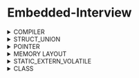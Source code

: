 # Embedded-Interview

<details>

<summary>COMPILER</summary>
Quá trình biên dịch là quá trình chuyển đổi từ ngôn ngữ bậc cao sang ngôn ngữ mà máy tính có thể hiểu được và quá trình này chia làm 4 giai đoạn:

1. Giai đoạn tiền xử lý (pre-processor): file (.c .h .hpp .cpp) khi đi qua giai đoạn này sẽ biến thành file (.i) (preprocessed source). Tại đây sẽ các source của thư viện include trong main.c sẽ được đem vào, xóa bỏ comment, thay thế các đoạn chương trình, các biến mà marco định nghĩa.

- `Cú pháp: gcc -E main.c -o main.i`

2. Giai đoạn Compiler: file (.i) khi qua giai đoạn này sẽ thành (.s) (Assembly code). Giai đoạn này sẽ dich ngôn ngữ bậc cao sang ngôn ngữ Assembly (Mỗi vi điều khiển sẽ có cách code Assembly khác nhau, chỉ có 1 số tiêu chuẩn giống nhau, còn lại khác nhiều).

- `Cú pháp: gcc main.i -S -o main.s`

3. Giai đoạn Assembler: file (.s) sẽ thành (.o/ .obj) và libraries. Giai đoạn này sẽ tạo ra các file hệ thống ( âm thanh, đa phương tiện, icon).

- `Cú pháp: gcc -c main.s -o main.o`

4. Giai đoạn Linker: file (.o) thành (.exe) (executable). Thực tế file (.exe) là 1 file nén gồm file source, file âm thanh, file hình ảnh, file thư viện nếu ứng dụng đó có. Chủ yếu giai đoạn này sẽ sắp xếp các file trên vào trong 1 file.

</details>

<details>
  
<summary>STRUCT_UNION</summary>

### 1. Struct

- Sizeof của Struct bằng tổng các member cộng lại (+ padding nếu có).
- Địa chỉ của Struct sẽ bằng địa chỉ của member đầu tiên và các member còn lại sẽ có địa chỉ riêng của chúng nên chúng có thể lưu giá trị độc lập với nhau.
- Khi nào dùng Struct: Struct cùng một thời điểm ta có thể chọn cùng lúc nhiều member.
- Tùy cách sắp xếp các member trong Struct ta sẽ có sizeof khác nhau, chúng ta nên sắp xếp 1 cách thông minh để không tốn tài nguyên:

* Đây tiết kiệm tài nguyên.
<p align="center">
  <img src="https://github.com/akhoitn/Test-1/assets/128330556/77714d49-3cae-4862-bf51-9597a67abfdb">
</p>

* Đây là lãng phí tài nguyên
<p align="center">
  <img src="https://github.com/akhoitn/Test-1/assets/128330556/271d4a47-36fa-443b-b69f-c42e563a9e5d">
</p>

### 2. Union

- Sizeof của Union là kích thước của member lớn nhất.

<p align="center">
  <img src="https://github.com/akhoitn/Test-1/assets/128330556/866bfa76-1864-4724-888e-2d149704a005">
</p>

<p align="center">
  <img src="https://github.com/akhoitn/Test-1/assets/128330556/9b2fc738-255b-4339-8a7c-1c7168855723">
</p>

- Địa chỉ của Union và các member là dùng chung nên nếu gán giá trị vào thì các member sẽ có giá trị giống nhau.

<p align="center">
  <img src="https://github.com/akhoitn/Test-1/assets/128330556/0d274e6d-1281-4f41-86f6-b1ddcddb9363">
</p>

- Khi nào dùng Union: Union có rất nhiều member và tại 1 thời điểm mình chỉ sử dụng 1 member trong đó thôi thì ta sẽ dùng Union (ví dụ: Khi mua lap, ta sẽ có nhiều hãng để lựa chọn, nhưng ta chỉ có thể chọn 1 hãng để mua).

</details>

<details>

<summary>POINTER</summary>

### 1. Normal Pointer

- Con trỏ bth chỉ trỏ lưu được giá trị của địa chỉ cùng kiểu dữ liệu.
- Cách khai báo:
  - Int value = 1; 0x01
  - Int \*ptr = 0x01;
  - &value = 0x01;
  - \*0x01 = 1;
  - Printf(“Dia chi: %p”, ptr); = printf (“Dia chi: %p”, &a);

<p align="center">
  <img src="https://github.com/akhoitn/Test-1/assets/128330556/28436e18-a94e-4255-b248-93bfb4f8a201">
</p>

### 2. Void Pointer

- Có thể trỏ tới tất cả địa chỉ của các đối tượng khác ( khác kiểu dữ liệu).
- Chỉ trỏ tới địa chỉ dữ liệu thôi, mún hiển thị giá trị của đối tượng thì ta phải ép kiểu cùng kiểu với kiểu dữ liệu của đối tượng.

<p align="center">
  <img src="https://github.com/akhoitn/Test-1/assets/128330556/d2dfeb7f-f3c3-4a46-99b5-f2e510342959">
</p>

### 3. Null Pointer

- Khi ta khai báo 1 con trỏ mà không gán địa chỉ cho nó, nó sẽ trỏ tới 1 địa chỉ rác nào đó. Lúc ta thay đổi giá trị cho nó thì chương trình sẽ bị lỗi.
- Khi nào dùng con trỏ Null: khi ta khai báo 1 con trỏ mà ta ch sử dụng thì ta gán nó bằng Null hoặc khi sử dụng con trỏ xong và không muốn sử dụng nó nữa thì phải gán nó về con trỏ Null.

### 4. Function Pointer

- Là con trỏ trỏ đến vị trí của hàm. Nó có thể trỏ tới những hàm có kiểu trả về là kiểu void và tham số truyền vào của nó là kiểu int int or int char tùy vào hàm trỏ tới.
- Cách khai báo: void (\*ptr)(int, int)

<p align="center">
  <img src="https://github.com/akhoitn/Test-1/assets/128330556/6a08e506-b668-4972-af6d-82f43ca8c415">
</p>

### 5. Pointer to Pointer

- Là 1 con trỏ lưu địa chỉ của Pointer khác.
- Kích thước con trỏ phụ thuộc vào kiến thức vi xử lí: máy tính xử dụng vi xử lí 64bit (8byte), 32 bit (4 byte)...

</details>
 
<details>

<summary>MEMORY LAYOUT</summary>

<p align="center">
  <img src="https://github.com/akhoitn/Test-1/assets/128330556/277d905a-1347-49d5-b917-c6318804c1c5">
</p>

### 1. Text

- Quyền truy cập chỉ Read và nó chưa lệnh để thực thi nên tránh sửa đổi instruction.
- Chứa khai báo hằng số trong chương trình (.rodata) (chỉ đọc chứ không cho sửa đổi).
- Khi ta viết chương trình file .hex, nạp cho vi điều khiển, file hex nạp vào bộ nhớ FLASH, khi chương trình chạy sẽ copy chương trình ở bộ nhớ Flash, dán vào bộ nhớ RAM ( lưu ở phân vùng Text)

### 2. Data (Initialized Data)

- Quyền truy cập là read-write.
- Chứa biến toàn cục or biến static (bao gồm static toàn cục và cục bộ) với giá trị khởi tạo khác không.
- Được giải phóng khi kết thúc chương trình.

### 3. BSS (Uninitialized Data)

- Quyền truy cập là read-write.
- Chứa biến toàn cục or biến static (bao gồm static toàn cục và cục bộ) với giá trị khởi tạo bằng không or không khởi tạo.
- Được giải phóng khi kết thúc chương trình.

### 4. Stack

- Quyền truy cập là read-write.
- Được sử dụng cấp phát cho biến local, input parameter của hàm,…
- Sẽ được giải phóng khi ra khỏi block code/hàm.

<p align="center">
  <img src="https://github.com/akhoitn/Test-1/assets/128330556/a5e533e1-a739-4001-b19f-c8055b75521f">
</p>

- Lưu ý: Khi nào ta chỉ muốn đọc thông tin giá trị truyền vào thì ta dùng khai báo biến, còn ta muốn thay đổi giá trị biến ta truyền vào thì ta dùng khai báo con trỏ.

### 5. Heap

- Quyền truy cập là read-write.
- Được sử dụng để cấp phát bộ nhớ động như: Malloc, Calloc,…
- Sẽ được giải phóng khi gọi hàm free,…

### 6. Dynamic & Static Array

#### Static Array:

   <p align="center">
  <img src="https://github.com/akhoitn/Test-1/assets/128330556/8cfd495d-7e83-4e54-ab57-4c1b62fa7e17">  
  </p>
  <p align="center">
  <img src="https://github.com/akhoitn/Test-1/assets/128330556/aa23c6af-35ea-479d-b913-7fdc88f18bc7">
  </p>
  <p align="center">
  <img src="https://github.com/akhoitn/Test-1/assets/128330556/9068cbb8-3138-42e2-8d6a-a480676decc9">
  </p>
  <p align="center">
  <img src="https://github.com/akhoitn/Test-1/assets/128330556/6f50299e-3f3c-4a7d-8bf5-3a9af05e72a9">
  </p>

- Khi khai báo thì mảng sẽ có kích thước cố định.
- Bản chất của mảng array là những địa chỉ liền kề với nhau, nên khi có địa chỉ đầu tiên ta sẽ có thể biết những địa chỉ tiếp theo
- Tùy theo kiểu dữ liệu thì địa chỉ liền kề sẽ khác nhau. Như ví dụ trên: khi kiểu dữ liệu là uint8_t (1 byte) thì các địa chỉ sẽ cách nhau 1 byte, còn uint16_t (2 byte) thì sẽ cách 2 byte,....

#### Dynamic Array:

  <p align="center">
  <img src="https://github.com/akhoitn/Test-1/assets/128330556/d819920d-779c-47cc-9cb8-730eee8fc323">
  </p>
  <p align="center">
  <img src="https://github.com/akhoitn/Test-1/assets/128330556/75a7c3b8-5601-46ee-8829-923be985effe">
  </p>

- là mảng và kích thước có thể thay đổi được
- Trả lại địa chỉ đầu tiên được lưu vào con trỏ \*array
- Malloc để tạo mảng, Realloc để thay đổi kích thước mảng.

  <p align="center">
  <img src="https://github.com/akhoitn/Test-1/assets/128330556/515fa9d9-05c6-46a3-a579-7c39123ceacf">
  </p>
  <p align="center">
  <img src="https://github.com/akhoitn/Test-1/assets/128330556/dc8bd287-6a40-44c9-94dc-22be53a7ca66">
  </p>

- Giải thích: Static array thì lưu ở Stack nên khi chạy hết ct thì sẽ tự thu hồi vùng nhớ, nên khi gọi lần 2 thì sẽ dùng lại vùng nhớ kia trên RAM. Còn Dynamic array thì lưu trên vùng nhớ Heap, không tự thu hồi vùng nhớ nên khi gọi lại lần 2 thì vùng nhớ kia đã sử dụng rồi nên phải dùng vùng nhớ khác.
- Do đó khi dùng Dynamic array thì phải nhớ giải phóng vùng nhớ. Dùng free(array) thì sẽ dùng lại được vùng nhớ cũ.

### 7. Stack & Heap summary

- Bộ nhớ Heap và bộ nhớ Stack bản chất đều cùng là vùng nhớ được tạo ra và lưu trữ trong RAM khi chương trình được thực thi.
- Bộ nhớ Stack được dùng để lưu trữ các biến cục bộ trong hàm, tham số truyền vào... Truy cập vào bộ nhớ này rất nhanh và được thực thi khi chương trình được biên dịch.
- Bộ nhớ Heap được dùng để lưu trữ vùng nhớ cho những biến con trỏ được cấp phát động bởi các hàm malloc - calloc - realloc (trong C).
- Kích thước vùng nhớ
  - Stack: kích thước của bộ nhớ Stack là cố định, tùy thuộc vào từng hệ điều hành, ví dụ hệ điều hành Windows là 1 MB, hệ điều hành Linux là 8 MB (lưu ý là con số có thể khác tùy thuộc vào kiến trúc hệ điều hành của bạn).
  - Heap: kích thước của bộ nhớ Heap là không cố định, có thể tăng giảm do đó đáp ứng được nhu cầu lưu trữ dữ liệu của chương trình.
- Đặc điểm vùng nhớ
  - Stack: vùng nhớ Stack được quản lý bởi hệ điều hành, dữ liệu được lưu trong Stack sẽ tự động hủy khi hàm thực hiện xong công việc của mình.
  - Heap: Vùng nhớ Heap được quản lý bởi lập trình viên (trong C hoặc C++), dữ liệu trong Heap sẽ không bị hủy khi hàm thực hiện xong, điều đó có nghĩa ta phải tự tay hủy vùng nhớ bằng câu lệnh free (trong C), và delete hoặc delete [] (trong C++), nếu không sẽ xảy ra hiện tượng rò rỉ bộ nhớ.
- Vấn đề lỗi xảy ra đối với vùng nhớ:
  - Stack: bởi vì bộ nhớ Stack cố định nên nếu chương trình bạn sử dụng quá nhiều bộ nhớ vượt quá khả năng lưu trữ của Stack chắc chắn sẽ xảy ra tình trạng tràn bộ nhớ Stack (Stack overflow), các trường hợp xảy ra như bạn khởi tạo quá nhiều biến cục bộ, hàm đệ quy vô hạn,...
  - Ví dụ về tràn bộ nhớ Stack với hàm đệ quy vô hạn:
      <p align="center">
     <img src="https://github.com/akhoitn/Test-1/assets/128330556/e96eb8a3-0f7b-4470-8ffe-8ef1a0a2b60b">
     </p>
  - Heap: Nếu bạn liên tục cấp phát vùng nhớ mà không giải phóng thì sẽ bị lỗi tràn vùng nhớ Heap (Heap overflow) hoặc nếu bạn khởi tạo một vùng nhớ quá lớn mà vùng nhớ Heap không thể lưu trữ một lần được sẽ bị lỗi khởi tạo vùng nhớ Heap thất bại.
  * Ví dụ trường hợp khởi tạo vùng nhớ Heap quá lớn:`int *array= (int*)malloc(128312319823018908)`

 </details>

<details>

<summary>STATIC_EXTERN_VOLATILE</summary>

### 1. Static

- Static cục bộ (Local): chỉ khởi tạo 1 lần duy nhất, tồn tại hết vòng đời của chương trình và giá trị có thể tích lũy được.
- Static toàn cục (Global): những biến, hàm, mảng chỉ có giá trị trong 1 file nó được khai báo bằng Static, các file khác không thể truy cập được.
  - Ứng dụng: Khi viết ct lớn sẽ có nhiều chương trình nhỏ, các hàm quá trình tạo ra ct đó phải là hàm Static, chỉ có nội bộ trong file, nếu ng khác muốn sử dụng thì chỉ đc phép nhập các giá trị và lấy kết quả. Quá trình xử lí tạo ra kết quả thì không được can thiệp.

### 2. Extern

- Nó là tham chiếu của 1 biến, 1 hàm cùng tên nào đó đã được định nghĩa bên ngoài. Nó chỉ được khai báo chứ không đc gán giá trị.
- Biến được tham chiếu sẽ ở cấp độ cao nhất là toàn cục. Và có thể nằm trong các file khác.
- Để sử dụng được biến toàn cục ở file khác, ta phải khai báo thêm từ khóa extern phía trước.
- Cách build: `gcc main.c "file muốn build" -o main` và chạy ct: `./main`

### 3. Volatile

- Compiler có chế độ tối ưu (optimizing) chương trình để tăng tốc độ của chương trình lên, sẽ bỏ qua các lệnh lặp, không thay đổi giá trị làm tốn tài nguyên. Nhưng trong 1 số trường hợp thì giá trị có thay đổi nhưng Compiler không nhận thấy và tối ưu lệnh đó khiến kết quả sai.
- Khi đó ta sẽ dùng keyword Voltatile: thông báo cho Compiler không được tối ưu biến or hàm có keyword đó.
- Ứng dụng: các lệnh, biến, hàm có thay đổi dữ liệu đột ngột or không biết trước.

  </details>

<details>

<summary>CLASS</summary>

### 1. Class

- Class hay lớp là một mô tả trừu tượng (abstract) của nhóm các đối tượng (object) có
  cùng bản chất, ngược lại mỗi một đối tượng là một thể hiện cụ thể (instance) cho
  những mô tả trừu tượng đó. Một class trong C++ sẽ có các đặc điểm sau:
  - Một class bao gồm các thành phần dữ liệu (thuộc tính hay property) và các
    phương thức (hàm thành phần hay method).
  - Class thực chất là một kiểu dữ liệu do người lập trình định nghĩa.
  - Trong C++, từ khóa class sẽ chỉ điểm bắt đầu của một class sẽ được cài đặt.
    <p align="center">
    <img src="https://github.com/akhoitn/Test-1/assets/128330556/47f366b4-fa86-4c17-a426-758ae6f42141">
    </p>

### 2. Access modifiers & properties declaration

- Access modifier là phạm vi truy cập của các thuộc tính và phương thức sẽ được khai
  báo bên dưới nó. Có 3 phạm vi truy cập trong C++ là public, private và protected.

  - Các thuộc tính và phương thức khai báo public thì có thể được truy cập trực
    tiếp thông qua instance của class đó. Các thuộc tính nên khai báo là public
    nếu bạn không có ràng buộc điều kiện trước khi gán (người dùng có thể
    thoải mái gán giá trị) hoặc bạn không cần xử lý trước khi trả về giá trị thuộc
    tính;
  - Các thuộc tính private thường được sử dụng khi bạn không mong muốn
    người khác có thể tùy ý gán giá trị hoặc là bạn muốn xử lý trước khi trả về
    giá trị.
  - Đối với protected, các phương thức và thuộc tính chỉ có thể truy cập qua
    các class kế thừa nó hoặc chính nó.
    <p align="center">
    <img src="https://github.com/akhoitn/Test-1/assets/128330556/764c27e5-4f14-4735-b3a4-b7b09e3f8ab4">
    </p>
### 3. Method declaration
- Phương thức cũng giống như một hàm bình thường.
Đối với phương thức thì có hai cách định nghĩa thi hành: định nghĩa thi hành trong 
lúc định nghĩa class và định nghĩa thi hành bên ngoài class.
    <p align="center">
    <img src="https://github.com/akhoitn/Test-1/assets/128330556/31534dbe-a22a-4425-9f71-c915630dd4c0">
    </p>
### 4. Constructor
- Giống như hàm, giống tên với class. Dùng để khởi tạo các tham số ban đầu.
    <p align="center">
    <img src="https://github.com/akhoitn/Test-1/assets/128330556/408e95d9-0765-4bc3-9215-488f7dde3674">
    </p>
### 5. Static member
- Đối với function, sau khi thực hiện xong khối lệnh và thoát thì biến tĩnh vẫn không mất đi.
- Đối với class, khai báo nhiều object mỗi thuộc tính của object sẽ khác nhau nhưng static member vẫn sẽ là thuộc tính dùng chung cho tất cả các đối tượng của class đó.

</details>
